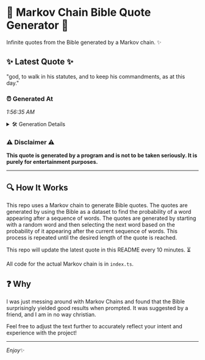 # 📖 Markov Chain Bible Quote Generator 📖

Infinite quotes from the Bible generated by a Markov chain. ✨

## ✨ Latest Quote ✨
"god, to walk in his statutes, and to keep his commandments, as at this day."

### ⏰ Generated At
*1:56:35 AM*

<details>
    <summary>🛠️ Generation Details</summary>
    <p>
        <strong>🌱 Seed:</strong> god,<br>
        <strong>🔄 Iterations:</strong> 14<br>
        <strong>📜 Context History:</strong><br>[ god, ]: to<br>[ god,, to ]: walk<br>[ god,, to, walk ]: in<br>[ god,, to, walk, in ]: his<br>[ god,, to, walk, in, his ]: statutes,<br>[ god,, to, walk, in, his, statutes, ]: and<br>[ to, walk, in, his, statutes,, and ]: to<br>[ walk, in, his, statutes,, and, to ]: keep<br>[ in, his, statutes,, and, to, keep ]: his<br>[ his, statutes,, and, to, keep, his ]: commandments,<br>[ statutes,, and, to, keep, his, commandments, ]: as<br>[ and, to, keep, his, commandments,, as ]: at<br>[ to, keep, his, commandments,, as, at ]: this<br>[ keep, his, commandments,, as, at, this ]: day.<br>
    </p>
</details>

### ⚠️ Disclaimer ⚠️
**This quote is generated by a program and is not to be taken seriously. It is purely for entertainment purposes.**

---

## 🔍 How It Works

This repo uses a Markov chain to generate Bible quotes. The quotes are generated by using the Bible as a dataset to find the probability of a word appearing after a sequence of words. The quotes are generated by starting with a random word and then selecting the next word based on the probability of it appearing after the current sequence of words. This process is repeated until the desired length of the quote is reached.

This repo will update the latest quote in this README every 10 minutes. ⏳

All code for the actual Markov chain is in `index.ts`.

## ❓ Why

I was just messing around with Markov Chains and found that the Bible surprisingly yielded good results when prompted. 
It was suggested by a friend, and I am in no way christian.

Feel free to adjust the text further to accurately reflect your intent and experience with the project!

---

*Enjoy*✨
